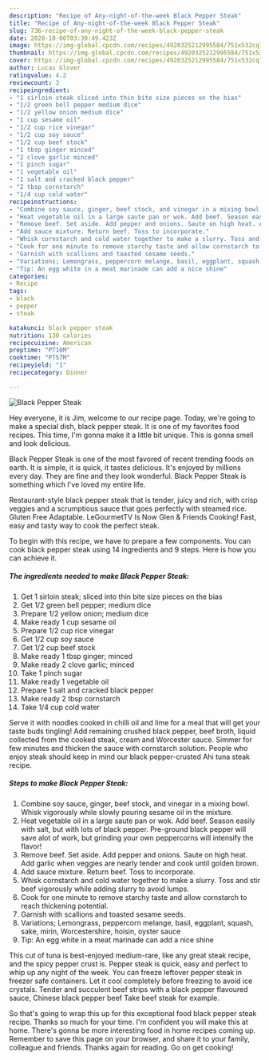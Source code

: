 ```yaml
---
description: "Recipe of Any-night-of-the-week Black Pepper Steak"
title: "Recipe of Any-night-of-the-week Black Pepper Steak"
slug: 736-recipe-of-any-night-of-the-week-black-pepper-steak
date: 2020-10-06T03:39:49.423Z
image: https://img-global.cpcdn.com/recipes/4920325212995584/751x532cq70/black-pepper-steak-recipe-main-photo.jpg
thumbnail: https://img-global.cpcdn.com/recipes/4920325212995584/751x532cq70/black-pepper-steak-recipe-main-photo.jpg
cover: https://img-global.cpcdn.com/recipes/4920325212995584/751x532cq70/black-pepper-steak-recipe-main-photo.jpg
author: Lucas Glover
ratingvalue: 4.2
reviewcount: 3
recipeingredient:
- "1 sirloin steak sliced into thin bite size pieces on the bias"
- "1/2 green bell pepper medium dice"
- "1/2 yellow onion medium dice"
- "1 cup sesame oil"
- "1/2 cup rice vinegar"
- "1/2 cup soy sauce"
- "1/2 cup beef stock"
- "1 tbsp ginger minced"
- "2 clove garlic minced"
- "1 pinch sugar"
- "1 vegetable oil"
- "1 salt and cracked black pepper"
- "2 tbsp cornstarch"
- "1/4 cup cold water"
recipeinstructions:
- "Combine soy sauce, ginger, beef stock, and vinegar in a mixing bowl. Whisk vigorously while slowly pouring sesame oil in the mixture."
- "Heat vegetable oil in a large saute pan or wok. Add beef. Season easily with salt, but with lots of black pepper. Pre-ground black pepper will save alot of work, but grinding your own peppercorns will intensify the flavor!"
- "Remove beef. Set aside. Add pepper and onions. Saute on high heat. Add garlic when veggies are nearly tender and cook until golden brown."
- "Add sauce mixture. Return beef. Toss to incorporate."
- "Whisk cornstarch and cold water together to make a slurry. Toss and stir beef vigorously while adding slurry to avoid lumps."
- "Cook for one minute to remove starchy taste and allow cornstarch to reach thickening potential."
- "Garnish with scallions and toasted sesame seeds."
- "Variations; Lemongrass, peppercorn melange, basil, eggplant, squash, sake, mirin, Worcestershire, hoisin, oyster sauce"
- "Tip: An egg white in a meat marinade can add a nice shine"
categories:
- Recipe
tags:
- black
- pepper
- steak

katakunci: black pepper steak 
nutrition: 130 calories
recipecuisine: American
preptime: "PT10M"
cooktime: "PT57M"
recipeyield: "1"
recipecategory: Dinner

---
```



![Black Pepper Steak](https://img-global.cpcdn.com/recipes/4920325212995584/751x532cq70/black-pepper-steak-recipe-main-photo.jpg)

Hey everyone, it is Jim, welcome to our recipe page. Today, we're going to make a special dish, black pepper steak. It is one of my favorites food recipes. This time, I'm gonna make it a little bit unique. This is gonna smell and look delicious.

Black Pepper Steak is one of the most favored of recent trending foods on earth. It is simple, it is quick, it tastes delicious. It's enjoyed by millions every day. They are fine and they look wonderful. Black Pepper Steak is something which I've loved my entire life.

Restaurant-style black pepper steak that is tender, juicy and rich, with crisp veggies and a scrumptious sauce that goes perfectly with steamed rice. Gluten Free Adaptable. LeGourmetTV Is Now Glen &amp; Friends Cooking! Fast, easy and tasty way to cook the perfect steak.


To begin with this recipe, we have to prepare a few components. You can cook black pepper steak using 14 ingredients and 9 steps. Here is how you can achieve it.

<!--inarticleads1-->

##### The ingredients needed to make Black Pepper Steak:

1. Get 1 sirloin steak; sliced into thin bite size pieces on the bias
1. Get 1/2 green bell pepper; medium dice
1. Prepare 1/2 yellow onion; medium dice
1. Make ready 1 cup sesame oil
1. Prepare 1/2 cup rice vinegar
1. Get 1/2 cup soy sauce
1. Get 1/2 cup beef stock
1. Make ready 1 tbsp ginger; minced
1. Make ready 2 clove garlic; minced
1. Take 1 pinch sugar
1. Make ready 1 vegetable oil
1. Prepare 1 salt and cracked black pepper
1. Make ready 2 tbsp cornstarch
1. Take 1/4 cup cold water


Serve it with noodles cooked in chilli oil and lime for a meal that will get your taste buds tingling! Add remaining crushed black pepper, beef broth, liquid collected from the cooked steak, cream and Worcester sauce. Simmer for few minutes and thicken the sauce with cornstarch solution. People who enjoy steak should keep in mind our black pepper-crusted Ahi tuna steak recipe. 

<!--inarticleads2-->

##### Steps to make Black Pepper Steak:

1. Combine soy sauce, ginger, beef stock, and vinegar in a mixing bowl. Whisk vigorously while slowly pouring sesame oil in the mixture.
1. Heat vegetable oil in a large saute pan or wok. Add beef. Season easily with salt, but with lots of black pepper. Pre-ground black pepper will save alot of work, but grinding your own peppercorns will intensify the flavor!
1. Remove beef. Set aside. Add pepper and onions. Saute on high heat. Add garlic when veggies are nearly tender and cook until golden brown.
1. Add sauce mixture. Return beef. Toss to incorporate.
1. Whisk cornstarch and cold water together to make a slurry. Toss and stir beef vigorously while adding slurry to avoid lumps.
1. Cook for one minute to remove starchy taste and allow cornstarch to reach thickening potential.
1. Garnish with scallions and toasted sesame seeds.
1. Variations; Lemongrass, peppercorn melange, basil, eggplant, squash, sake, mirin, Worcestershire, hoisin, oyster sauce
1. Tip: An egg white in a meat marinade can add a nice shine


This cut of tuna is best-enjoyed medium-rare, like any great steak recipe, and the spicy pepper crust is. Pepper steak is quick, easy and perfect to whip up any night of the week. You can freeze leftover pepper steak in freezer safe containers. Let it cool completely before freezing to avoid ice crystals. Tender and succulent beef strips with a black pepper flavoured sauce, Chinese black pepper beef Take beef steak for example. 

So that's going to wrap this up for this exceptional food black pepper steak recipe. Thanks so much for your time. I'm confident you will make this at home. There's gonna be more interesting food in home recipes coming up. Remember to save this page on your browser, and share it to your family, colleague and friends. Thanks again for reading. Go on get cooking!

